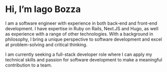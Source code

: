 # Hi, I’m Iago Bozza

I am a software engineer with experience in both back-end and front-end
development. I have expertise in Ruby on Rails, Next.JS and Hugo, as well as
experience with a range of other technologies. With a background in philosophy,
I bring a unique perspective to software development and excel at
problem-solving and critical thinking.

I am currently seeking a full-stack developer role where I can apply my technical
skills and passion for software development to make a meaningful contribution
to a team.
